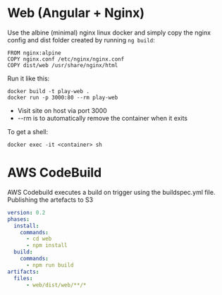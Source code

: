 # Web (Angular + Nginx)

Use the albine (minimal) nginx linux docker and simply copy the nginx config and dist folder created by running `ng build`:

```docker
FROM nginx:alpine
COPY nginx.conf /etc/nginx/nginx.conf
COPY dist/web /usr/share/nginx/html
```

Run it like this:

```
docker build -t play-web .
docker run -p 3000:80 --rm play-web
```

* Visit site on host via port 3000
* --rm is to automatically remove the container when it exits

To get a shell:
```
docker exec -it <container> sh
```

# AWS CodeBuild

AWS Codebuild executes a build on trigger using the buildspec.yml file. Publishing the artefacts to S3

```yml
version: 0.2
phases:
  install:
    commands:
      - cd web
      - npm install
  build:
    commands:
      - npm run build
artifacts:
  files:
      - web/dist/web/**/*
```
